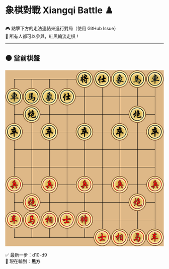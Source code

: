 # 象棋對戰 Xiangqi Battle ♟️

🎮 點擊下方的走法連結來進行對局（使用 GitHub Issue）  
👥 所有人都可以參與，紅黑輪流走棋！

---

## ⚫️ 當前棋盤



![current board](https://raw.githubusercontent.com/Asriel0727/xiangqi-battle/main/images/board/board_20250612040018.png?20250612040018)

✅ 最新一步：d10-d9  
🎯 現在輪到：**黑方**
